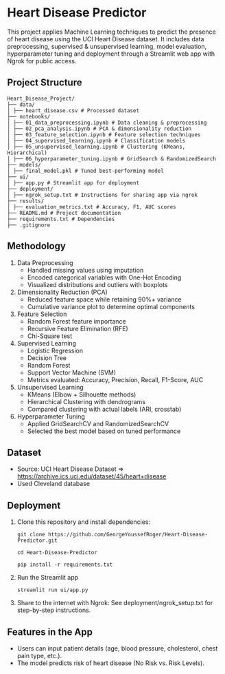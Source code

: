 # Heart Disease Predictor

This project applies Machine Learning techniques to predict the presence of heart disease using the UCI Heart Disease dataset. It includes data preprocessing, supervised & unsupervised learning, model evaluation, hyperparameter tuning and deployment through a Streamlit web app with Ngrok for public access.

## Project Structure

```
Heart_Disease_Project/
├── data/
│ ├── heart_disease.csv # Processed dataset
├── notebooks/
│ ├── 01_data_preprocessing.ipynb # Data cleaning & preprocessing
│ ├── 02_pca_analysis.ipynb # PCA & dimensionality reduction
│ ├── 03_feature_selection.ipynb # Feature selection techniques
│ ├── 04_supervised_learning.ipynb # Classification models
│ ├── 05_unsupervised_learning.ipynb # Clustering (KMeans, Hierarchical)
│ ├── 06_hyperparameter_tuning.ipynb # GridSearch & RandomizedSearch
├── models/
│ ├── final_model.pkl # Tuned best-performing model
├── ui/
│ ├── app.py # Streamlit app for deployment
├── deployment/
│ ├── ngrok_setup.txt # Instructions for sharing app via ngrok
├── results/
│ ├── evaluation_metrics.txt # Accuracy, F1, AUC scores
├── README.md # Project documentation
├── requirements.txt # Dependencies
├── .gitignore
```

## Methodology

1. Data Preprocessing
   - Handled missing values using imputation
   - Encoded categorical variables with One-Hot Encoding
   - Visualized distributions and outliers with boxplots
2. Dimensionality Reduction (PCA)
   - Reduced feature space while retaining 90%+ variance
   - Cumulative variance plot to determine optimal components
3. Feature Selection
   - Random Forest feature importance
   - Recursive Feature Elimination (RFE)
   - Chi-Square test
4. Supervised Learning
   - Logistic Regression
   - Decision Tree
   - Random Forest
   - Support Vector Machine (SVM)
   - Metrics evaluated: Accuracy, Precision, Recall, F1-Score, AUC
5. Unsupervised Learning
   - KMeans (Elbow + Silhouette methods)
   - Hierarchical Clustering with dendrograms
   - Compared clustering with actual labels (ARI, crosstab)
6. Hyperparameter Tuning
   - Applied GridSearchCV and RandomizedSearchCV
   - Selected the best model based on tuned performance

## Dataset

- Source: UCI Heart Disease Dataset => https://archive.ics.uci.edu/dataset/45/heart+disease
- Used Cleveland database

## Deployment

1. Clone this repository and install dependencies:
   ```
   git clone https://github.com/GeorgeYoussefRoger/Heart-Disease-Predictor.git
   ```
   ```
   cd Heart-Disease-Predictor
   ```
   ```
   pip install -r requirements.txt
   ```
2. Run the Streamlit app
   ```
   streamlit run ui/app.py
   ```
3. Share to the internet with Ngrok:
   See deployment/ngrok_setup.txt for step-by-step instructions.

## Features in the App

- Users can input patient details (age, blood pressure, cholesterol, chest pain type, etc.).
- The model predicts risk of heart disease (No Risk vs. Risk Levels).
